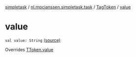 [simpletask](../../index.md) / [nl.mpcjanssen.simpletask.task](../index.md) / [TagToken](index.md) / [value](.)

# value

`val value: String` [(source)](https://github.com/mpcjanssen/simpletask-android/blob/master/src/main/java/nl/mpcjanssen/simpletask/task/Task.kt#L509)

Overrides [TToken.value](../-t-token/value.md)

